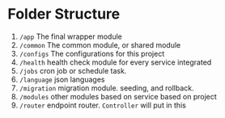 # Folder Structure

1. `/app` The final wrapper module
2. `/common` The common module, or shared module
3. `/configs` The configurations for this project
4. `/health` health check module for every service integrated
5. `/jobs` cron job or schedule task.
6. `/language` json languages
7. `/migration` migration module. seeding, and rollback.
8. `/modules` other modules based on service based on project
9. `/router` endpoint router. `Controller` will put in this